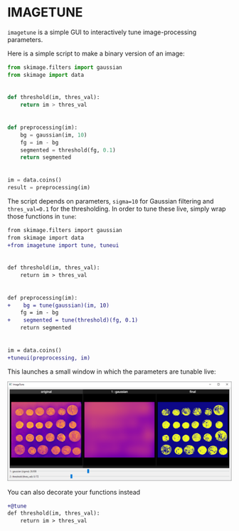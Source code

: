 # IMAGETUNE

`imagetune` is a simple GUI to interactively tune image-processing parameters.


Here is a simple script to make a binary version of an image:

```python
from skimage.filters import gaussian
from skimage import data


def threshold(im, thres_val):
    return im > thres_val


def preprocessing(im):
    bg = gaussian(im, 10)
    fg = im - bg
    segmented = threshold(fg, 0.1)
    return segmented


im = data.coins()
result = preprocessing(im)
```

The script depends on parameters, `sigma=10` for Gaussian filtering and `thres_val=0.1` for the thresholding.
In order to tune these live, simply wrap those functions in `tune`:

```diff
from skimage.filters import gaussian
from skimage import data
+from imagetune import tune, tuneui


def threshold(im, thres_val):
    return im > thres_val


def preprocessing(im):
+    bg = tune(gaussian)(im, 10)
    fg = im - bg
+    segmented = tune(threshold)(fg, 0.1)
    return segmented


im = data.coins()
+tuneui(preprocessing, im)
```

This launches a small window in which the parameters are tunable live:

![ImageTune](.github/imgs/example1.png)

You can also decorate your functions instead

```diff
+@tune
def threshold(im, thres_val):
    return im > thres_val
```
